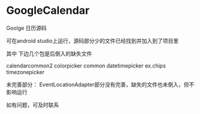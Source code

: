 # GoogleCalendar

Goolge  日历源码

可在android studio上运行，源码部分少的文件已经找到并加入到了项目里

其中 下边几个包是后倒入的缺失文件   

calendarcommon2
colorpicker
common
datetimepicker
ex.chips
timezonepicker

未完善部分：
EventLocationAdapter部分没有完善，缺失的文件也未倒入，但不影响运行

如有问题，可及时联系

